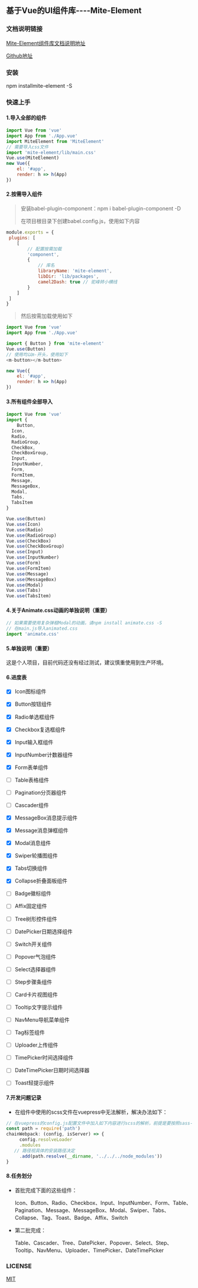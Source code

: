 ## 基于Vue的UI组件库----Mite-Element

### 文档说明链接

[Mite-Element组件库文档说明地址]( https://cghbh.github.io/ad-vue/)

[Github地址]( https://github.com/cghbh/ad-vue )

### 安装

npm installmite-element -S

### 快速上手

#### 1.导入全部的组件

```js
import Vue from 'vue'
import App from './App.vue'
import MiteElement from 'MiteElement'
// 需要导入css文件
import 'mite-element/lib/main.css'
Vue.use(MiteElement)
new Vue({
	el: '#app',
	render: h => h(App)
})
```

#### 2.按需导入组件

> 安装babel-plugin-component：npm i babel-plugin-component -D
>
> 在项目根目录下创建babel.config.js，使用如下内容

```js
module.exports = {
 plugins: [
	[
		// 配置按需加载
		'component',
		{
			// 库名
			libraryName: 'mite-element',
			libDir: 'lib/packages',
			camel2Dash: true // 驼峰转小横线
		}
	]
 ]
}
```

> 然后按需加载使用如下

```js
import Vue from 'vue'
import App from './App.vue'

import { Button } from 'mite-element'
Vue.use(Button)
// 使用均以m-开头，使用如下
<m-button></m-button>

new Vue({
	el: '#app',
	render: h => h(App)
})
```



#### 3.所有组件全部导入

```js
import Vue from 'vue'
import {
	Button,
  Icon,
  Radio,
  RadioGroup,
  CheckBox,
  CheckBoxGroup,
  Input,
  InputNumber,
  Form,
  FormItem,
  Message,
  MessageBox,
  Modal,
  Tabs,
  TabsItem
}

Vue.use(Button)
Vue.use(Icon)
Vue.use(Radio)
Vue.use(RadioGroup)
Vue.use(CheckBox)
Vue.use(CheckBoxGroup)
Vue.use(Input)
Vue.use(InputNumber)
Vue.use(Form)
Vue.use(FormItem)
Vue.use(Message)
Vue.use(MessageBox)
Vue.use(Modal)
Vue.use(Tabs)
Vue.use(TabsItem)
```





#### 4.关于Animate.css动画的单独说明（重要）

```js
// 如果需要使用复杂弹框Modal的动画，请npm install animate.css -S
// 在main.js导入animated.css
import 'animate.css'
```
#### 5.单独说明（重要）
这是个人项目，目前代码还没有经过测试，建议慎重使用到生产环境。





#### 6.进度表

- [x] Icon图标组件
- [x] Button按钮组件
- [x] Radio单选框组件
- [x] Checkbox复选框组件
- [x] Input输入框组件
- [x] InputNumber计数器组件
- [x] Form表单组件
- [ ] Table表格组件
- [ ] Pagination分页器组件
- [ ] Cascader组件
- [x] MessageBox消息提示组件
- [x] Message消息弹框组件
- [x] Modal消息组件
- [x] Swiper轮播图组件
- [x] Tabs切换组件
- [x] Collapse折叠面板组件
- [ ] Badge徽标组件
- [ ] Affix固定组件
- [ ] Tree树形控件组件
- [ ] DatePicker日期选择组件
- [ ] Switch开关组件
- [ ] Popover气泡组件
- [ ] Select选择器组件
- [ ] Step步骤条组件
- [ ] Card卡片视图组件
- [ ] Tooltip文字提示组件
- [ ] NavMenu导航菜单组件
- [ ] Tag标签组件
- [ ] Uploader上传组件
- [ ] TimePicker时间选择组件
- [ ] DateTimePicker日期时间选择器
- [ ] Toast轻提示组件



#### 7.开发问题记录

- 在组件中使用的scss文件在vuepress中无法解析，解决办法如下：

```js
// 在vuepress的config.js配置文件中加入如下内容进行scss的解析，前提是要按照sass-loader各node-sass
const path = require('path')
chainWebpack: (config, isServer) => {
	 config.resolveLoader
	 .modules
   // 路径视具体的安装路径决定
	 .add(path.resolve(__dirname, '../../../node_modules'))
}
```



#### 8.任务划分

- 首批完成下面的这些组件：

  Icon、Button、Radio、Checkbox、Input、InputNumber、Form、Table、Pagination、Message、MessageBox、Modal、Swiper、Tabs、Collapse、Tag、Toast、Badge、Affix、Switch

- 第二批完成：

  Table、Cascader、Tree、DatePicker、Popover、Select、Step、Tooltip、NavMenu、Uploader、TimePicker、DateTimePicker

  

  

  

  

  

  

  

  

  

### LICENSE

[MIT](https://github.com/cghbh/lay-ui/blob/master/LICENSE)